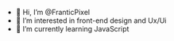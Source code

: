 - 👋 Hi, I’m @FranticPixel
- 👀 I’m interested in front-end design and Ux/Ui
- 🌱 I’m currently learning JavaScript

<!---
FranticPixel/FranticPixel is a ✨ special ✨ repository because its `README.md` (this file) appears on your GitHub profile.
You can click the Preview link to take a look at your changes.
--->
